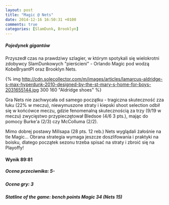 ```yaml
---
layout: post
title: "Magic @ Nets"
date: 2014-12-16 16:50:31 +0100
comments: true
categories: [SlamDunk, Brooklyn]
---
```


<h5>Pojedynek gigantów</h5>

Przyszedł czas na prawdziwy szlagier, w którym spotykali się wielokrotni zdobywcy SlamDunkowych "pierścieni" - Orlando Magic pod wodzą KobeBryantPl oraz Brooklyn Nets. 

<!--more-->

{% img http://cdn.solecollector.com/m/images/articles/lamarcus-aldridge-s-max-hyperdunk-2010-designed-by-the-st-mary-s-home-for-boys-2031655144.jpg 300 160 "Aldridge shoes" %}

Gra Nets nie zachwycała od samego początku - tragiczna skuteczność zza łuku (22% w meczu), niewymuszone straty i kiepski shoot selection odbił się w końcówce meczu, gdzie fenomenalną skutecznością za trzy (9/19 w meczu) zwycięstwo przypieczętował Bledsoe (4/6 3 pts.), mając do pomocy Burke'a (2/3) czy McColluma (2/2). 

Mimo dobrej postawy Millsapa (28 pts. 12 reb.) Nets wyglądali żałośnie na tle Magic... Obrana strategia wymaga jeszcze doszlifowania i praktyki na boisku, dlatego początek sezonu trzeba spisać na straty i zbroić się na Playoffy!

<h4>Wynik 89:81</h4>
<h5>Ocena przeciwnika: 5-</h5>
<h5>Ocena gry: 3</h5>
<h5>Statline of the game: bench points Magic 34 (Nets 15) </h5>
